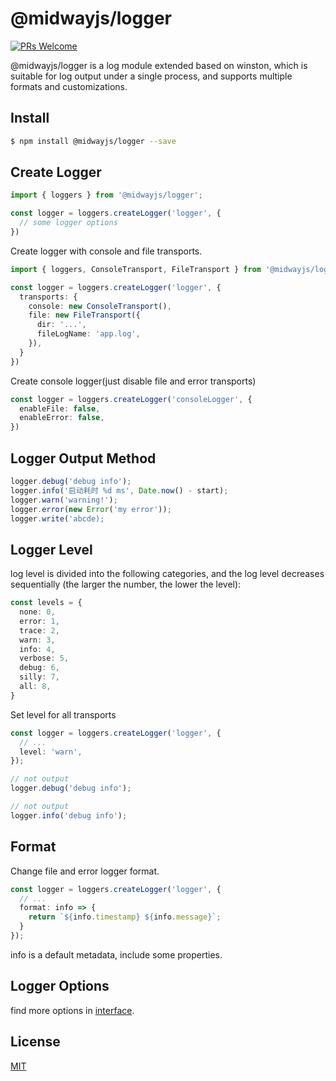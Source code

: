 # @midwayjs/logger

[![PRs Welcome](https://img.shields.io/badge/PRs-welcome-brightgreen.svg)](https://github.com/midwayjs/midway/pulls)

@midwayjs/logger is a log module extended based on winston, which is suitable for log output under a single process, and supports multiple formats and customizations.

## Install

```bash
$ npm install @midwayjs/logger --save
```

## Create Logger

```ts
import { loggers } from '@midwayjs/logger';

const logger = loggers.createLogger('logger', {
  // some logger options
})
```

Create logger with console and file transports.

```typescript
import { loggers, ConsoleTransport, FileTransport } from '@midwayjs/logger';

const logger = loggers.createLogger('logger', {
  transports: {
    console: new ConsoleTransport(),
    file: new FileTransport({
      dir: '...',
      fileLogName: 'app.log',
    }),
  }
})
```

Create console logger(just disable file and error transports)

```typescript
const logger = loggers.createLogger('consoleLogger', {
  enableFile: false,
  enableError: false,
})
```


## Logger Output Method

```ts
logger.debug('debug info');
logger.info('启动耗时 %d ms', Date.now() - start);
logger.warn('warning!');
logger.error(new Error('my error'));
logger.write('abcde);
```

## Logger Level

log level is divided into the following categories, and the log level decreases sequentially (the larger the number, the lower the level):

```ts
const levels = {
  none: 0,
  error: 1,
  trace: 2,
  warn: 3,
  info: 4,
  verbose: 5,
  debug: 6,
  silly: 7,
  all: 8,
}
```

Set level for all transports

```typescript
const logger = loggers.createLogger('logger', {
  // ...
  level: 'warn',
});

// not output
logger.debug('debug info');

// not output
logger.info('debug info');
```

## Format

Change file and error logger format.

```typescript
const logger = loggers.createLogger('logger', {
  // ...
  format: info => {
    return `${info.timestamp} ${info.message}`;
  }
});
```

info is a default metadata, include some properties.


## Logger Options

find more options in [interface](https://github.com/midwayjs/logger/blob/main/src/interface.ts).


## License

[MIT]((http://github.com/midwayjs/logger/blob/master/LICENSE))

